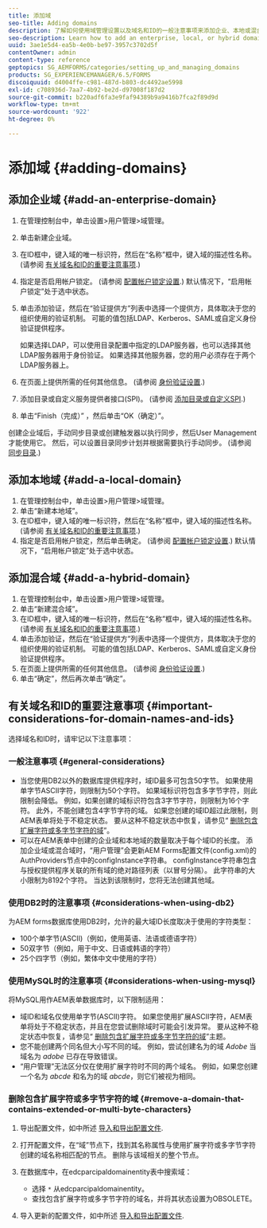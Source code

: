 ```yaml
---
title: 添加域
seo-title: Adding domains
description: 了解如何使用域管理设置以及域名和ID的一般注意事项来添加企业、本地或混合域。
seo-description: Learn how to add an enterprise, local, or hybrid domain using Domain Management settings and general considerations for domain names and IDs.
uuid: 3ae1e5d4-ea5b-4e0b-be97-3957c3702d5f
contentOwner: admin
content-type: reference
geptopics: SG_AEMFORMS/categories/setting_up_and_managing_domains
products: SG_EXPERIENCEMANAGER/6.5/FORMS
discoiquuid: d4004ffe-c981-487d-b803-dc4492ae5998
exl-id: c708936d-7aa7-4b92-be2d-d97008f187d2
source-git-commit: b220adf6fa3e9faf94389b9a9416b7fca2f89d9d
workflow-type: tm+mt
source-wordcount: '922'
ht-degree: 0%

---
```


# 添加域 {#adding-domains}

## 添加企业域 {#add-an-enterprise-domain}

1. 在管理控制台中，单击设置>用户管理>域管理。
1. 单击新建企业域。
1. 在ID框中，键入域的唯一标识符，然后在“名称”框中，键入域的描述性名称。 (请参阅 [有关域名和ID的重要注意事项](adding-domains.md#important-considerations-for-domain-names-and-ids).)
1. 指定是否启用帐户锁定。 (请参阅 [配置帐户锁定设置](/help/forms/using/admin-help/configure-account-locking-settings.md#configure-account-locking-settings).) 默认情况下，“启用帐户锁定”处于选中状态。
1. 单击添加验证，然后在“验证提供方”列表中选择一个提供方，具体取决于您的组织使用的验证机制。 可能的值包括LDAP、Kerberos、SAML或自定义身份验证提供程序。

   如果选择LDAP，可以使用目录配置中指定的LDAP服务器，也可以选择其他LDAP服务器用于身份验证。 如果选择其他服务器，您的用户必须存在于两个LDAP服务器上。

1. 在页面上提供所需的任何其他信息。 (请参阅 [身份验证设置](/help/forms/using/admin-help/configuring-authentication-providers.md#authentication-settings).)
1. 添加目录或自定义服务提供者接口(SPI)。 (请参阅 [添加目录或自定义SPI](/help/forms/using/admin-help/configuring-directories.md#adding-directories-or-custom-spis).)
1. 单击“Finish（完成）” ，然后单击“OK（确定）”。

创建企业域后，手动同步目录或创建触发器以执行同步，然后User Management才能使用它。 然后，可以设置目录同步计划并根据需要执行手动同步。 (请参阅 [同步目录](/help/forms/using/admin-help/synchronizing-directories.md#synchronizing-directories).)

## 添加本地域 {#add-a-local-domain}

1. 在管理控制台中，单击设置>用户管理>域管理。
1. 单击“新建本地域”。
1. 在ID框中，键入域的唯一标识符，然后在“名称”框中，键入域的描述性名称。 (请参阅 [有关域名和ID的重要注意事项](adding-domains.md#important-considerations-for-domain-names-and-ids).)
1. 指定是否启用帐户锁定，然后单击确定。 (请参阅 [配置帐户锁定设置](/help/forms/using/admin-help/configure-account-locking-settings.md#configure-account-locking-settings).) 默认情况下，“启用帐户锁定”处于选中状态。

## 添加混合域 {#add-a-hybrid-domain}

1. 在管理控制台中，单击设置>用户管理>域管理。
1. 单击“新建混合域”。
1. 在ID框中，键入域的唯一标识符，然后在“名称”框中，键入域的描述性名称。 (请参阅 [有关域名和ID的重要注意事项](adding-domains.md#important-considerations-for-domain-names-and-ids).)
1. 单击添加验证，然后在“验证提供方”列表中选择一个提供方，具体取决于您的组织使用的验证机制。 可能的值包括LDAP、Kerberos、SAML或自定义身份验证提供程序。
1. 在页面上提供所需的任何其他信息。 (请参阅 [身份验证设置](/help/forms/using/admin-help/configuring-authentication-providers.md#authentication-settings).)
1. 单击“确定”，然后再次单击“确定”。

## 有关域名和ID的重要注意事项 {#important-considerations-for-domain-names-and-ids}

选择域名和ID时，请牢记以下注意事项：

### 一般注意事项 {#general-considerations}

* 当您使用DB2以外的数据库提供程序时，域ID最多可包含50字节。 如果使用单字节ASCII字符，则限制为50个字符。 如果域标识符包含多字节字符，则此限制会降低。 例如，如果创建的域标识符包含3字节字符，则限制为16个字符。 此外，不能创建包含4字节字符的域。 如果您创建的域ID超过此限制，则AEM表单将处于不稳定状态。 要从这种不稳定状态中恢复，请参见“ [删除包含扩展字符或多字节字符的域](adding-domains.md#remove-a-domain-that-contains-extended-or-multi-byte-characters)”。
* 可以在AEM表单中创建的企业域和本地域的数量取决于每个域ID的长度。 添加企业域或混合域时，“用户管理”会更新AEM Forms配置文件(config.xml)的AuthProviders节点中的configInstance字符串。 configInstance字符串包含与授权提供程序关联的所有域的绝对路径列表（以冒号分隔）。 此字符串的大小限制为8192个字符。 当达到该限制时，您将无法创建其他域。

### 使用DB2时的注意事项 {#considerations-when-using-db2}

为AEM forms数据库使用DB2时，允许的最大域ID长度取决于使用的字符类型：

* 100个单字节(ASCII)（例如，使用英语、法语或德语字符）
* 50双字节（例如，用于中文、日语或韩语的字符）
* 25个四字节（例如，繁体中文中使用的字符）

### 使用MySQL时的注意事项 {#considerations-when-using-mysql}

将MySQL用作AEM表单数据库时，以下限制适用：

* 域ID和域名仅使用单字节(ASCII)字符。 如果您使用扩展ASCII字符，AEM表单将处于不稳定状态，并且在您尝试删除域时可能会引发异常。 要从这种不稳定状态中恢复，请参见“ [删除包含扩展字符或多字节字符的域](adding-domains.md#remove-a-domain-that-contains-extended-or-multi-byte-characters)”主题。
* 您不能创建两个同名但大小写不同的域。 例如，尝试创建名为的域 *Adobe* 当域名为 *adobe* 已存在导致错误。
* “用户管理”无法区分仅在使用扩展字符时不同的两个域名。 例如，如果您创建一个名为 *abcde* 和名为的域 *abcde*，则它们被视为相同。

### 删除包含扩展字符或多字节字符的域 {#remove-a-domain-that-contains-extended-or-multi-byte-characters}

1. 导出配置文件，如中所述 [导入和导出配置文件](/help/forms/using/admin-help/importing-exporting-configuration-file.md#importing-and-exporting-the-configuration-file).
1. 打开配置文件，在“域”节点下，找到其名称属性与使用扩展字符或多字节字符创建的域名称相匹配的节点。 删除与该域相关的整个节点。
1. 在数据库中，在edcparcipaldomainentity表中搜索域：

   * 选择 `*` 从edcparcipaldomainentity。
   * 查找包含扩展字符或多字节字符的域名，并将其状态设置为OBSOLETE。

1. 导入更新的配置文件，如中所述 [导入和导出配置文件](/help/forms/using/admin-help/importing-exporting-configuration-file.md#importing-and-exporting-the-configuration-file).
